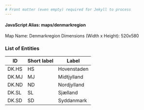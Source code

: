 ```yaml
---
# Front matter (even empty) required for Jekyll to process
---
```


#### JavaScript Alias: maps/denmarkregion

Map Name: Denmarkregion
Dimensions (Width x Height): 520x580





### List of Entities

ID | Short label | Label
---|---|---|
DK.HS|HS|Hovenstaden
DK.MJ|MJ|Midtjylland
DK.ND|ND|Nordjylland
DK.SL|SL|Sjælland
DK.SD|SD|Syddanmark

